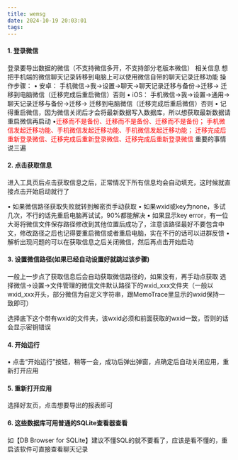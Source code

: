 ```yaml
---
title: wemsg
date: 2024-10-19 20:03:01
tags:
---
```

#### 1. 登录微信
登录要导出数据的微信（不支持微信多开，不支持部分老版本微信）
相关信息
想把手机端的微信聊天记录转移到电脑上可以使用微信自带的聊天记录迁移功能
操作步骤：
•	安卓： 手机微信->我->设置->聊天->聊天记录迁移与备份->迁移-> 迁移到电脑微信（迁移完成后重启微信）否则
•	iOS： 手机微信->我->设置->通用->聊天记录迁移与备份->迁移-> 迁移到电脑微信（迁移完成后重启微信）否则
•	记得重启微信，因为微信关闭后才会将最新数据写入数据库，所以想获取最新数据请重启微信再启动
•<font color='red'>迁移而不是备份、迁移而不是备份、迁移而不是备份；
手机微信发起迁移功能、手机微信发起迁移功能、手机微信发起迁移功能；
迁移完成后重新登录微信、迁移完成后重新登录微信、迁移完成后重新登录微信</font>
重要的事情说三遍

#### 2. 点击获取信息
 
进入工具页后点击获取信息之后，正常情况下所有信息均会自动填充，这时候就直接点击开始启动就行了
 
•	如果微信路径获取失败就转到解密页手动获取
•	如果wxid或key为none，多试几次，不行的话先重启电脑再试试，90%都能解决
•	如果显示key error，有一位大哥将微信文件保存路径修改到其他位置后成功了，注意该路径最好不要包含中文，修改路径之后也记得要重启微信或者重启电脑，实在不行的话可以进群反馈
•	解析出现问题的可以在获取信息之后关闭微信，然后再点击开始启动
#### 3. 设置微信路径(如果已经自动设置好就跳过该步骤)
一般上一步点了获取信息后会自动获取微信路径的，如果没有，再手动点获取
选择微信->设置->文件管理的微信文件默认路径下的wxid_xxx文件夹（一般以wxid_xxx开头，部分微信为自定义字符串，跟MemoTrace里显示的wxid保持一致即可）

选择底下这个带有wxid的文件夹，该wxid必须和前面获取的wxid一致，否则的话会显示密钥错误

#### 4. 开始运行
•	点击“开始运行”按钮，稍等一会，成功后弹出弹窗，点确定后自动关闭应用，重新打开应用
 
#### 5. 重新打开应用
选择好友页，点击想要导出的报表即可
 
#### 6.	这些数据库可用普通的SQLite查看器查看
如【DB Browser for SQLite】建议不懂SQL的就不要看了，应该是看不懂的，重启该软件可直接查看聊天记录

